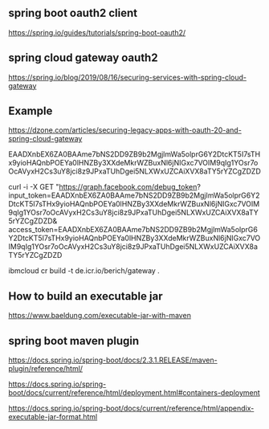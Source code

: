 
## spring boot oauth2 client
https://spring.io/guides/tutorials/spring-boot-oauth2/

## spring cloud gateway oauth2
https://spring.io/blog/2019/08/16/securing-services-with-spring-cloud-gateway

## Example
https://dzone.com/articles/securing-legacy-apps-with-oauth-20-and-spring-cloud-gateway

 EAADXnbEX6ZA0BAAme7bNS2DD9ZB9b2MgjlmWa5olprG6Y2DtcKT5I7sTHx9yioHAQnbPOEYa0lHNZBy3XXdeMkrWZBuxNl6jNIGxc7VOIM9qIg1YOsr7oOcAVyxH2Cs3uY8jci8z9JPxaTUhDgei5NLXWxUZCAiXVX8aTY5rYZCgZDZD
 
 curl -i -X GET "https://graph.facebook.com/debug_token?
   input_token=EAADXnbEX6ZA0BAAme7bNS2DD9ZB9b2MgjlmWa5olprG6Y2DtcKT5I7sTHx9yioHAQnbPOEYa0lHNZBy3XXdeMkrWZBuxNl6jNIGxc7VOIM9qIg1YOsr7oOcAVyxH2Cs3uY8jci8z9JPxaTUhDgei5NLXWxUZCAiXVX8aTY5rYZCgZDZD&
   access_token=EAADXnbEX6ZA0BAAme7bNS2DD9ZB9b2MgjlmWa5olprG6Y2DtcKT5I7sTHx9yioHAQnbPOEYa0lHNZBy3XXdeMkrWZBuxNl6jNIGxc7VOIM9qIg1YOsr7oOcAVyxH2Cs3uY8jci8z9JPxaTUhDgei5NLXWxUZCAiXVX8aTY5rYZCgZDZD
   
   
   
ibmcloud cr build -t de.icr.io/berich/gateway .


## How to build an executable jar
https://www.baeldung.com/executable-jar-with-maven

## spring boot maven plugin
https://docs.spring.io/spring-boot/docs/2.3.1.RELEASE/maven-plugin/reference/html/

https://docs.spring.io/spring-boot/docs/current/reference/html/deployment.html#containers-deployment

https://docs.spring.io/spring-boot/docs/current/reference/html/appendix-executable-jar-format.html